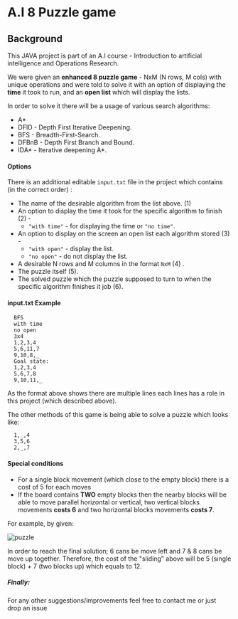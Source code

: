 # A.I 8 Puzzle game

## Background
This JAVA project is part of an A.I course - Introduction to artificial intelligence and Operations Research.
 
 We were given an **enhanced 8 puzzle game** - NxM (N rows, M cols) with unique operations and were told to solve it with an option of displaying the **time** it took to run, and an **open list** which will display the lists.
  
  In order to solve it there will be a usage of various search algorithms:
 * A* 
 * DFID - Depth First Iterative Deepening.
 * BFS - Breadth-First-Search.
 * DFBnB - Depth First Branch and Bound.
 * IDA* - Iterative deepening A*.
 
 #### Options
 
 There is an additional editable `input.txt` file in the project which contains (in the correct order) :
 - The name of the desirable algorithm from the list above. (1)
 - An option to display the time it took for the specific algorithm to finish (2) -
      * `"with time"` - for displaying the time or `"no time"`.
 - An option to display on the screen an open list each algorithm stored (3) -
      * `"with open"` - display the list.
      * `"no open"` - do not display the list.
 - A desirable N rows and M columns in the format `NxM` (4) .  
 - The puzzle itself (5).
 - The solved puzzle which the puzzle supposed to turn to when the specific algorithm finishes it job (6).
 
 #### input.txt Example
 
      BFS 
      with time
      no open
      3x4
      1,2,3,4
      5,6,11,7
      9,10,8,_
      Goal state:
      1,2,3,4
      5,6,7,8
      9,10,11,_
      
  
  As the format above shows there are multiple lines each lines has a role in this project (which described above).
  
  The other methods of this game is being able to solve a puzzle which looks like: 
  
      1,_,4
      3,5,6
      2,_,7
  
 #### Special conditions
 - For a single block movement (which close to the empty block) there is a cost of 5 for each moves
 - If the board contains **TWO** empty blocks then the nearby blocks will be able to move parallel horizontal or vertical, two vertical blocks movements **costs 6** 
 and two horizontal blocks movements **costs 7**.
 
 For example, by given:
  
 ![puzzle](https://imgur.com/LRDNIhB.png)
  
  
In order to reach the final solution; 6 cans be move left and 7 & 8 cans be move up together.
Therefore, the cost of the "sliding" above will be 5 (single block) + 7 (two blocks up) which equals to 12.
 
 
 
 ##### Finally:
 
 For any other suggestions/improvements feel free to contact me or just drop an issue
 
 
 
 
 
